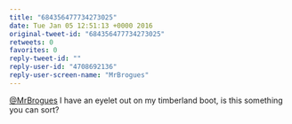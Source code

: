 ```yaml
---
title: "684356477734273025"
date: Tue Jan 05 12:51:13 +0000 2016
original-tweet-id: "684356477734273025"
retweets: 0
favorites: 0
reply-tweet-id: ""
reply-user-id: "4708692136"
reply-user-screen-name: "MrBrogues"
---
```

<a href="https://twitter.com/MrBrogues">@MrBrogues</a> I have an eyelet out on my timberland boot, is this something you can sort?
